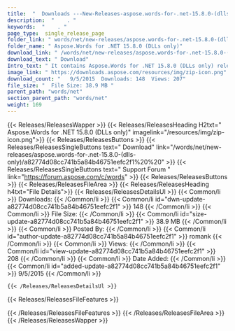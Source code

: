 ```yaml
---
title:  "  Downloads ---New-Releases-aspose.words-for-.net-15.8.0-(dlls-only) . " 
description:  "    . " 
keywords:  "    . " 
page_type:  single_release_page
folder_link: " words/net/new-releases/aspose.words-for-.net-15.8.0-(dlls-only)/"
folder_name: " Aspose.Words for .NET 15.8.0 (DLLs only)"
download_link: " /words/net/new-releases/aspose.words-for-.net-15.8.0-(dlls-only)/a82774d08cc741b5a84b46751eefc2f1"
download_text: " Download"
Intro_text: " It contains Aspose.Words for .NET 15.8.0 (DLLs only) release."
image_link: " https://downloads.aspose.com/resources/img/zip-icon.png"
download_count: "   9/5/2015  Downloads: 148  Views: 207"
file_size: "  File Size: 38.9 MB "
parent_path: "words/net"
section_parent_path: "words/net"
weight: 169 
---
```


{{< Releases/ReleasesWapper >}}
  {{< Releases/ReleasesHeading H2txt=" Aspose.Words for .NET 15.8.0 (DLLs only)" imagelink="/resources/img/zip-icon.png">}}
  {{< Releases/ReleasesButtons >}}
    {{< Releases/ReleasesSingleButtons text=" Download" link="/words/net/new-releases/aspose.words-for-.net-15.8.0-(dlls-only)/a82774d08cc741b5a84b46751eefc2f1%20%20" >}}
    {{< Releases/ReleasesSingleButtons text=" Support Forum " link="https://forum.aspose.com/c/words" >}}
  {{< Releases/ReleasesButtons >}}
  {{< Releases/ReleasesFileArea >}}
    {{< Releases/ReleasesHeading h4txt="File Details">}}
    {{< Releases/ReleasesDetailsUl >}}
            {{< Common/li  >}} Downloads: {{< /Common/li >}} 
      {{< Common/li id="dwn-update-a82774d08cc741b5a84b46751eefc2f1" >}} 148 {{< /Common/li >}} 
      {{< Common/li  >}} File Size: {{< /Common/li >}} 
      {{< Common/li id="size-update-a82774d08cc741b5a84b46751eefc2f1" >}} 38.9 MB {{< /Common/li >}} 
      {{< Common/li  >}} Posted By: {{< /Common/li >}} 
      {{< Common/li id="author-update-a82774d08cc741b5a84b46751eefc2f1" >}} romank {{< /Common/li >}} 
      {{< Common/li  >}} Views: {{< /Common/li >}} 
      {{< Common/li id="view-update-a82774d08cc741b5a84b46751eefc2f1" >}} 208 {{< /Common/li >}} 
      {{< Common/li  >}} Date Added: {{< /Common/li >}} 
      {{< Common/li id="added-update-a82774d08cc741b5a84b46751eefc2f1" >}} 9/5/2015 {{< /Common/li >}} 

    {{< /Releases/ReleasesDetailsUl >}}

  {{< Releases/ReleasesFileFeatures >}}
      
  {{< /Releases/ReleasesFileFeatures >}}
 {{< /Releases/ReleasesFileArea >}}
{{< /Releases/ReleasesWapper >}}



